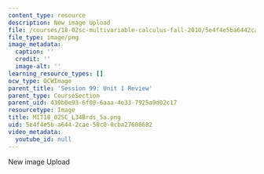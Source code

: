 ```yaml
---
content_type: resource
description: New image Upload
file: /courses/18-02sc-multivariable-calculus-fall-2010/5e4f4e5ba6442cae58c00cba27608682_MIT18_02SC_L34Brds_5a.png
file_type: image/png
image_metadata:
  caption: ''
  credit: ''
  image-alt: ''
learning_resource_types: []
ocw_type: OCWImage
parent_title: 'Session 99: Unit 1 Review'
parent_type: CourseSection
parent_uid: 439b0e93-6f08-6aaa-4e33-7925a9d02c17
resourcetype: Image
title: MIT18_02SC_L34Brds_5a.png
uid: 5e4f4e5b-a644-2cae-58c0-0cba27608682
video_metadata:
  youtube_id: null
---
```

New image Upload

